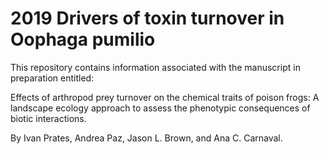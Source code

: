 # 2019 Drivers of toxin turnover in Oophaga pumilio

This repository contains information associated with the manuscript in preparation entitled:

Effects of arthropod prey turnover on the chemical traits of poison frogs: A landscape ecology approach to assess the phenotypic consequences of biotic interactions.

By Ivan Prates, Andrea Paz, Jason L. Brown, and Ana C. Carnaval.

